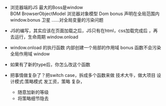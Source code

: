- 浏览器端的JS  最大的Boss是window   
  BOM BrowserObjectModel 浏览器对象模型
Dom
   bonus 声明在全局范围内
   window.bonus  卫星
   ......对全局变量的污染问题


- JS的编写，其实应该在页面加载之后，JS只有在html，css加载完成后 ，再去运行，生命周期 window.onload
- window.onload 的执行函数 内部创建一个局部的作用域
  bonus 函数不会污染全局作用域 window
- 如果有了新的type后，你怎么改这个函数
- 把事情做复杂了？把switch case，拆成多个函数来做
   技术大牛，做大项目   设计模式:策略模式
   发工资，策略 复杂，
   - 随意加新的等级
   - 将策略细节隐去
